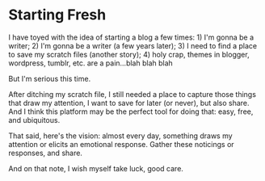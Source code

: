 # Starting Fresh

I have toyed with the idea of starting a blog a few times: 1) I'm gonna be a writer; 2) I'm gonna be a writer (a few years later); 3) I need to find a place to save my scratch files (another story); 4) holy crap, themes in blogger, wordpress, tumblr, etc. are a pain...blah blah blah

But I'm serious this time. 

After ditching my scratch file, I still needed a place to capture those things that draw my attention, I want to save for later (or never), but also share. And I think this platform may be the perfect tool for doing that: easy, free, and ubiquitous.

That said, here's the vision: almost every day, something draws my attention or elicits an emotional response. Gather these noticings or responses, and share.

And on that note, I wish myself take luck, good care.
